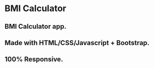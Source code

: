 # BMI Calculator
## BMI Calculator app. 
## Made with HTML/CSS/Javascript + Bootstrap.
## 100% Responsive.
